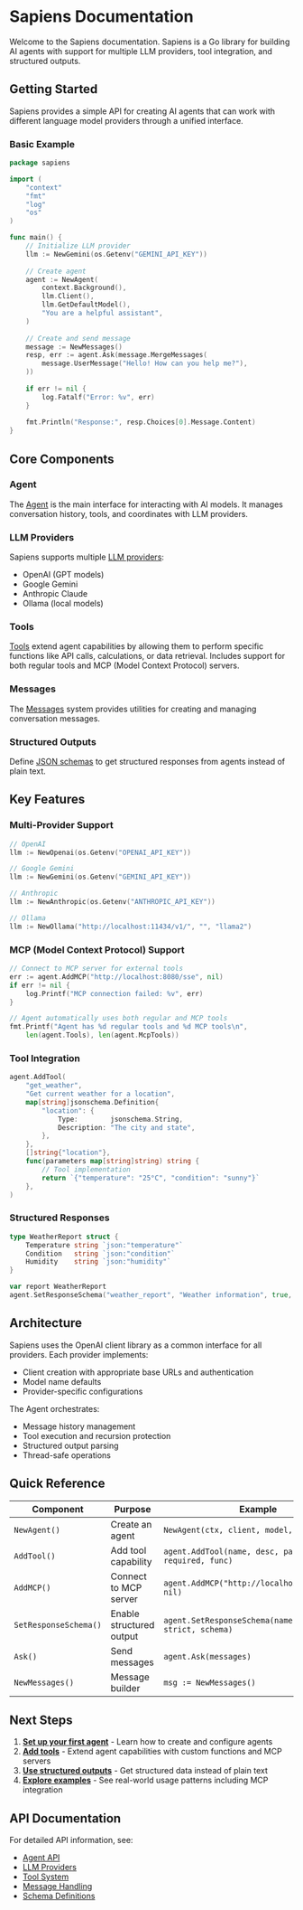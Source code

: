 # Sapiens Documentation

Welcome to the Sapiens documentation. Sapiens is a Go library for building AI agents with support for multiple LLM providers, tool integration, and structured outputs.

## Getting Started

Sapiens provides a simple API for creating AI agents that can work with different language model providers through a unified interface.

### Basic Example

```go
package sapiens

import (
    "context"
    "fmt"
    "log"
    "os"
)

func main() {
    // Initialize LLM provider
    llm := NewGemini(os.Getenv("GEMINI_API_KEY"))
    
    // Create agent
    agent := NewAgent(
        context.Background(),
        llm.Client(),
        llm.GetDefaultModel(),
        "You are a helpful assistant",
    )
    
    // Create and send message
    message := NewMessages()
    resp, err := agent.Ask(message.MergeMessages(
        message.UserMessage("Hello! How can you help me?"),
    ))
    
    if err != nil {
        log.Fatalf("Error: %v", err)
    }
    
    fmt.Println("Response:", resp.Choices[0].Message.Content)
}
```

## Core Components

### Agent
The [Agent](agent.md) is the main interface for interacting with AI models. It manages conversation history, tools, and coordinates with LLM providers.

### LLM Providers
Sapiens supports multiple [LLM providers](llm.md):
- OpenAI (GPT models)
- Google Gemini
- Anthropic Claude
- Ollama (local models)

### Tools
[Tools](tool.md) extend agent capabilities by allowing them to perform specific functions like API calls, calculations, or data retrieval. Includes support for both regular tools and MCP (Model Context Protocol) servers.

### Messages
The [Messages](message.md) system provides utilities for creating and managing conversation messages.

### Structured Outputs
Define [JSON schemas](schema.md) to get structured responses from agents instead of plain text.

## Key Features

### Multi-Provider Support
```go
// OpenAI
llm := NewOpenai(os.Getenv("OPENAI_API_KEY"))

// Google Gemini
llm := NewGemini(os.Getenv("GEMINI_API_KEY"))

// Anthropic
llm := NewAnthropic(os.Getenv("ANTHROPIC_API_KEY"))

// Ollama
llm := NewOllama("http://localhost:11434/v1/", "", "llama2")
```

### MCP (Model Context Protocol) Support
```go
// Connect to MCP server for external tools
err := agent.AddMCP("http://localhost:8080/sse", nil)
if err != nil {
    log.Printf("MCP connection failed: %v", err)
}

// Agent automatically uses both regular and MCP tools
fmt.Printf("Agent has %d regular tools and %d MCP tools\n", 
    len(agent.Tools), len(agent.McpTools))
```

### Tool Integration
```go
agent.AddTool(
    "get_weather",
    "Get current weather for a location",
    map[string]jsonschema.Definition{
        "location": {
            Type:        jsonschema.String,
            Description: "The city and state",
        },
    },
    []string{"location"},
    func(parameters map[string]string) string {
        // Tool implementation
        return `{"temperature": "25°C", "condition": "sunny"}`
    },
)
```

### Structured Responses
```go
type WeatherReport struct {
    Temperature string `json:"temperature"`
    Condition   string `json:"condition"`
    Humidity    string `json:"humidity"`
}

var report WeatherReport
agent.SetResponseSchema("weather_report", "Weather information", true, report)
```

## Architecture

Sapiens uses the OpenAI client library as a common interface for all providers. Each provider implements:

- Client creation with appropriate base URLs and authentication
- Model name defaults
- Provider-specific configurations

The Agent orchestrates:
- Message history management
- Tool execution and recursion protection
- Structured output parsing
- Thread-safe operations

## Quick Reference

| Component | Purpose | Example |
|-----------|---------|---------|
| `NewAgent()` | Create an agent | `NewAgent(ctx, client, model, prompt)` |
| `AddTool()` | Add tool capability | `agent.AddTool(name, desc, params, required, func)` |
| `AddMCP()` | Connect to MCP server | `agent.AddMCP("http://localhost:8080/sse", nil)` |
| `SetResponseSchema()` | Enable structured output | `agent.SetResponseSchema(name, desc, strict, schema)` |
| `Ask()` | Send messages | `agent.Ask(messages)` |
| `NewMessages()` | Message builder | `msg := NewMessages()` |

## Next Steps

1. **[Set up your first agent](agent.md#creation)** - Learn how to create and configure agents
2. **[Add tools](tool.md)** - Extend agent capabilities with custom functions and MCP servers
3. **[Use structured outputs](schema.md)** - Get structured data instead of plain text
4. **[Explore examples](examples.md)** - See real-world usage patterns including MCP integration

## API Documentation

For detailed API information, see:
- [Agent API](agent.md)
- [LLM Providers](llm.md)
- [Tool System](tool.md)
- [Message Handling](message.md)
- [Schema Definitions](schema.md)